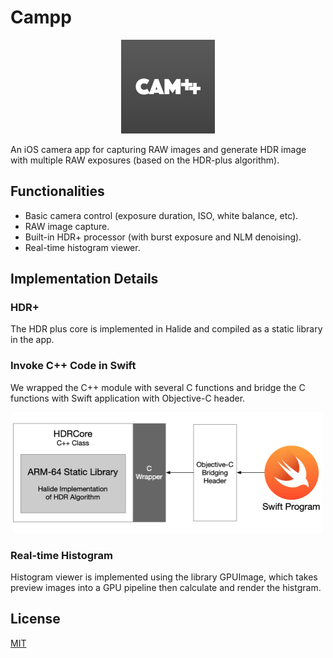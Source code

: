# Campp
<div align=center><img width="150" height="150" src="https://github.com/Cheelem/Campp/raw/master/image/Campp-Logo.png"/></div>

An iOS camera app for capturing RAW images and generate HDR image with multiple RAW exposures (based on the HDR-plus algorithm).

## Functionalities

- Basic camera control (exposure duration, ISO, white balance, etc).
- RAW image capture.
- Built-in HDR+ processor (with burst exposure and NLM denoising).
- Real-time histogram viewer.

## Implementation Details

### HDR+

The HDR plus core is implemented in Halide and compiled as a static library in the app.

### Invoke C++ Code in Swift

We wrapped the C++ module with several C functions and bridge the C functions with Swift application with Objective-C header.

<div align=center><img width="496" height="193" src="https://github.com/Cheelem/Campp/raw/master/image/Objective-C-Bridging.png"/></div>

### Real-time Histogram

Histogram viewer is implemented using the library GPUImage, which takes preview images into a GPU pipeline then calculate and render the histgram.

## License
[MIT](https://github.com/Cheelem/Campp/blob/master/README.md)
